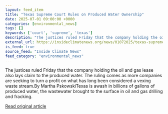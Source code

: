 ```yaml
---
layout: feed_item
title: "Texas Supreme Court Rules on Produced Water Ownership"
date: 2025-07-01 09:00:00 +0000
categories: [environmental_news]
tags: []
keywords: ['court', 'supreme', 'texas']
description: "The justices ruled Friday that the company holding the oil and gas lease also lays claim to the produced water"
external_url: https://insideclimatenews.org/news/01072025/texas-supreme-court-rules-in-favor-of-drilling-company-on-produced-water-ownership/
is_feed: true
source_feed: "Inside Climate News"
feed_category: "environmental_news"
---
```


The justices ruled Friday that the company holding the oil and gas lease also lays claim to the produced water. The ruling comes as more companies are seeking to turn a profit on what has long been considered a vexing waste stream.By Martha PskowskiTexas is awash in billions of gallons of produced water, the wastewater brought to the surface in oil and gas drilling and fracking.&nbsp;

[Read original article](https://insideclimatenews.org/news/01072025/texas-supreme-court-rules-in-favor-of-drilling-company-on-produced-water-ownership/)
